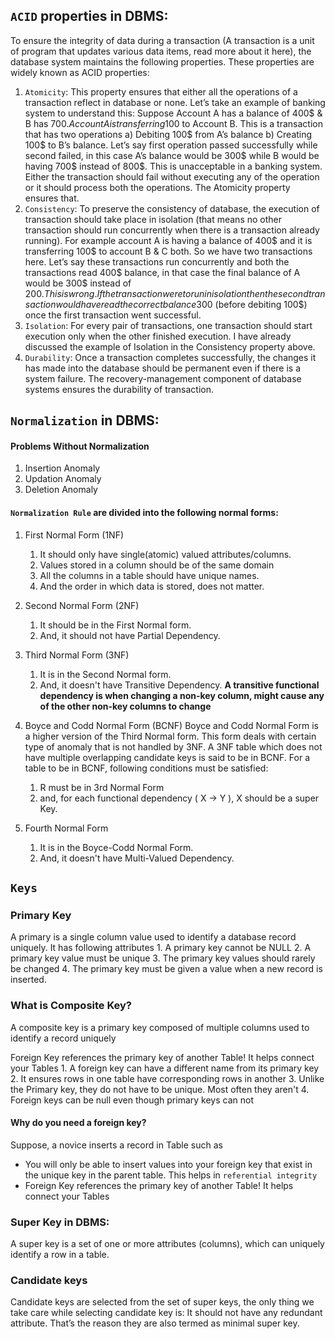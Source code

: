 

## `ACID` properties in DBMS:
To ensure the integrity of data during a transaction (A transaction is a unit of program that updates various data items, read more about it here), the database system maintains the following properties. These properties are widely known as ACID properties:
1. `Atomicity`: This property ensures that either all the operations of a transaction reflect in database or none. Let’s take an example of banking system to understand this: Suppose Account A has a balance of 400$ & B has 700$. Account A is transferring 100$ to Account B. This is a transaction that has two operations a) Debiting 100$ from A’s balance b) Creating 100$ to B’s balance. Let’s say first operation passed successfully while second failed, in this case A’s balance would be 300$ while B would be having 700$ instead of 800$. This is unacceptable in a banking system. Either the transaction should fail without executing any of the operation or it should process both the operations. The Atomicity property ensures that.
2. `Consistency`: To preserve the consistency of database, the execution of transaction should take place in isolation (that means no other transaction should run concurrently when there is a transaction already running). For example account A is having a balance of 400$ and it is transferring 100$ to account B & C both. So we have two transactions here. Let’s say these transactions run concurrently and both the transactions read 400$ balance, in that case the final balance of A would be 300$ instead of 200$. This is wrong. If the transaction were to run in isolation then the second transaction would have read the correct balance 300$ (before debiting 100$) once the first transaction went successful.
3. `Isolation`: For every pair of transactions, one transaction should start execution only when the other finished execution. I have already discussed the example of Isolation in the Consistency property above.
4. `Durability`: Once a transaction completes successfully, the changes it has made into the database should be permanent even if there is a system failure. The recovery-management component of database systems ensures the durability of transaction.



## `Normalization` in DBMS:
#### Problems Without Normalization
1. Insertion Anomaly
2. Updation Anomaly
3. Deletion Anomaly


#### `Normalization Rule` are divided into the following normal forms:
1. First Normal Form (1NF)
    1. It should only have single(atomic) valued attributes/columns.
    2. Values stored in a column should be of the same domain
    3. All the columns in a table should have unique names.
    4. And the order in which data is stored, does not matter.

2. Second Normal Form (2NF)
    1. It should be in the First Normal form.
    2. And, it should not have Partial Dependency.

3. Third Normal Form (3NF)
    1. It is in the Second Normal form.
    2. And, it doesn't have Transitive Dependency.
    **A transitive functional dependency is when changing a non-key column, might cause any of the other non-key columns to change**

4. Boyce and Codd Normal Form (BCNF)
Boyce and Codd Normal Form is a higher version of the Third Normal form. This form deals with certain type of anomaly that is not handled by 3NF. A 3NF table which does not have multiple overlapping candidate keys is said to be in BCNF. For a table to be in BCNF, following conditions must be satisfied:
    1. R must be in 3rd Normal Form
    2. and, for each functional dependency ( X → Y ), X should be a super Key.


5. Fourth Normal Form
    1. It is in the Boyce-Codd Normal Form.
    2. And, it doesn't have Multi-Valued Dependency.



## `Keys`
### Primary Key
A primary is a single column value used to identify a database record uniquely. 
It has following attributes
    1. A primary key cannot be NULL
    2. A primary key value must be unique
    3. The primary key values should rarely be changed
    4. The primary key must be given a value when a new record is inserted.

### What is Composite Key?
A composite key is a primary key composed of multiple columns used to identify a record uniquely 

Foreign Key references the primary key of another Table! It helps connect your Tables
    1. A foreign key can have a different name from its primary key
    2. It ensures rows in one table have corresponding rows in another
    3. Unlike the Primary key, they do not have to be unique. Most often they aren't
    4. Foreign keys can be null even though primary keys can not 

#### Why do you need a foreign key?
Suppose, a novice inserts a record in Table such as
- You will only be able to insert values into your foreign key that exist in the unique key in the parent table. This helps in `referential integrity`
- Foreign Key references the primary key of another Table! It helps connect your Tables

### Super Key in DBMS: 
A super key is a set of one or more attributes (columns), which can uniquely identify a row in a table.

### Candidate keys
Candidate keys are selected from the set of super keys, the only thing we take care while selecting candidate key is: It should not have any redundant attribute. That’s the reason they are also termed as minimal super key.